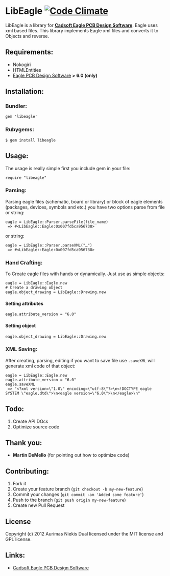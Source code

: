 # LibEagle [![Code Climate](https://codeclimate.com/badge.png)](https://codeclimate.com/github/gcds/libeagle)

LibEagle is a library for __[Cadsoft Eagle PCB Design Software](http://www.cadsoftusa.com/eagle-pcb-design-software/product-overview/?language=en)__. Eagle uses xml based files. This library implements Eagle xml files and converts it to Objects and reverse.

## Requirements:
* Nokogiri
* HTMLEntities
* [Eagle PCB Design Software](http://www.cadsoftusa.com/eagle-pcb-design-software/product-overview/?language=en) __> 6.0 (only)__

## Installation:

### Bundler:

	gem 'libeagle'	

### Rubygems:

    $ gem install libeagle

## Usage:

The usage is really simple first you include gem in your file:

	require "libeagle"
	
### Parsing:

Parsing eagle files (schematic, board or library) or block of eagle elements (packages, devices, symbols and etc.) you have two options parse from file or string:

	eagle = LibEagle::Parser.parseFile(file_name)
	 => #<LibEagle::Eagle:0x007fd5ca956738>
	 
or string:

	eagle = LibEagle::Parser.parseXML("…")
	 => #<LibEagle::Eagle:0x007fd5ca956738>
	 

### Hand Crafting:

To Create eagle files with hands or dynamically. Just use as simple objects:

	eagle = LibEagle::Eagle.new
	# Create a drawing object
	eagle.object_drawing = LibEagle::Drawing.new
	
#### Setting attributes
	
	eagle.attribute_version = "6.0"
	
#### Setting object

	eagle.object_drawing = LibEagle::Drawing.new
	
### XML Saving:

After creating, parsing, editing if you want to save file use `.saveXML` will generate xml code of that object:

	
	eagle = LibEagle::Eagle.new
	eagle.attribute_version = "6.0"
	eagle.saveXML
	 => "<?xml version=\"1.0\" encoding=\"utf-8\"?>\n<!DOCTYPE eagle SYSTEM \"eagle.dtd\">\n<eagle version=\"6.0\">\n</eagle>\n"


## Todo:
1. Create API DOcs
2. Optimize source code

## Thank you:
*	__Martin DeMello__ (for pointing out how to optimize code)

## Contributing:

1. Fork it
2. Create your feature branch (`git checkout -b my-new-feature`)
3. Commit your changes (`git commit -am 'Added some feature'`)
4. Push to the branch (`git push origin my-new-feature`)
5. Create new Pull Request

## License

Copyright (c) 2012 Aurimas Niekis Dual licensed under the MIT license and GPL license.

## Links:
* [Cadsoft Eagle PCB Design Software](http://www.cadsoftusa.com/eagle-pcb-design-software/product-overview/?language=en)
